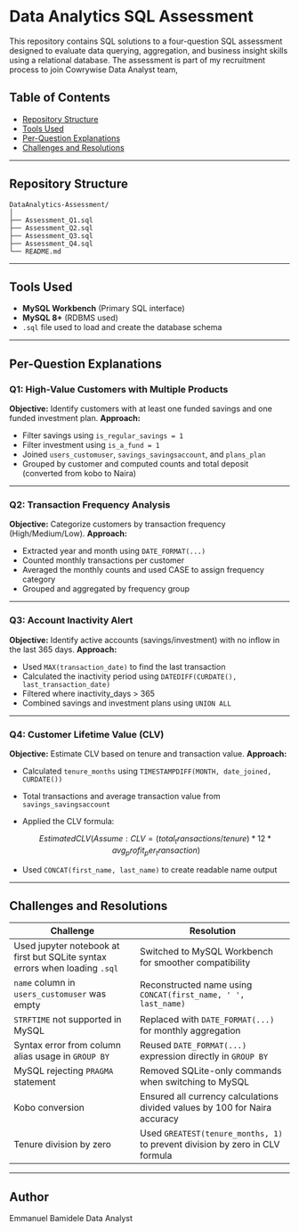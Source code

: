 # Data Analytics SQL Assessment

This repository contains SQL solutions to a four-question SQL assessment designed to evaluate data querying, aggregation, and business insight skills using a relational database. The assessment is part of my recruitment process to join Cowrywise Data Analyst team, 

## Table of Contents

* [Repository Structure](#repository-structure)
* [Tools Used](#tools-used)
* [Per-Question Explanations](#per-question-explanations)
* [Challenges and Resolutions](#challenges-and-resolutions)

---

## Repository Structure

```
DataAnalytics-Assessment/
│
├── Assessment_Q1.sql
├── Assessment_Q2.sql
├── Assessment_Q3.sql
├── Assessment_Q4.sql
└── README.md
```

---

## Tools Used

* **MySQL Workbench** (Primary SQL interface)
* **MySQL 8+** (RDBMS used)
* `.sql` file used to load and create the database schema

---

## Per-Question Explanations

### Q1: High-Value Customers with Multiple Products

**Objective:** Identify customers with at least one funded savings and one funded investment plan.
**Approach:**

* Filter savings using `is_regular_savings = 1`
* Filter investment using `is_a_fund = 1`
* Joined `users_customuser`, `savings_savingsaccount`, and `plans_plan`
* Grouped by customer and computed counts and total deposit (converted from kobo to Naira)

---

### Q2: Transaction Frequency Analysis

**Objective:** Categorize customers by transaction frequency (High/Medium/Low).
**Approach:**

* Extracted year and month using `DATE_FORMAT(...)`
* Counted monthly transactions per customer
* Averaged the monthly counts and used CASE to assign frequency category
* Grouped and aggregated by frequency group

---

### Q3: Account Inactivity Alert

**Objective:** Identify active accounts (savings/investment) with no inflow in the last 365 days.
**Approach:**

* Used `MAX(transaction_date)` to find the last transaction
* Calculated the inactivity period using `DATEDIFF(CURDATE(), last_transaction_date)`
* Filtered where inactivity\_days > 365
* Combined savings and investment plans using `UNION ALL`

---

### Q4: Customer Lifetime Value (CLV)

**Objective:** Estimate CLV based on tenure and transaction value.
**Approach:**

* Calculated `tenure_months` using `TIMESTAMPDIFF(MONTH, date_joined, CURDATE())`

* Total transactions and average transaction value from `savings_savingsaccount`

* Applied the CLV formula:

  $$
  Estimated CLV (Assume: CLV = (total_transactions / tenure) * 12 * avg_profit_per_transaction)
  $$

* Used `CONCAT(first_name, last_name)` to create readable name output

---

## Challenges and Resolutions

| Challenge                                                                             | Resolution                                                                   |
| --------------------------------------------------                                    | ---------------------------------------------------------------------------- |
| Used jupyter notebook at first but SQLite syntax errors when loading `.sql`           | Switched to MySQL Workbench for smoother compatibility                       |
| `name` column in `users_customuser` was empty                                         | Reconstructed name using `CONCAT(first_name, ' ', last_name)`                |
| `STRFTIME` not supported in MySQL                                                     | Replaced with `DATE_FORMAT(...)` for monthly aggregation                     |
| Syntax error from column alias usage in `GROUP BY`                                    | Reused `DATE_FORMAT(...)` expression directly in `GROUP BY`                  |
| MySQL rejecting `PRAGMA` statement                                                    | Removed SQLite-only commands when switching to MySQL                         |
| Kobo conversion                                                                       | Ensured all currency calculations divided values by 100 for Naira accuracy   |
| Tenure division by zero                                                               | Used `GREATEST(tenure_months, 1)` to prevent division by zero in CLV formula |

---

## Author

Emmanuel Bamidele
Data Analyst
